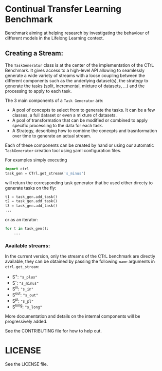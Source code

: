 # Continual Transfer Learning Benchmark
Benchmark aiming at helping research by investigating the behaviour of different models in the Lifelong Learning context.

## Creating a Stream:

The `TaskGenerator` class is at the center of the implementation of the CTrL Benchmark. 
It gives access to a high-level API allowing to seamlessly generate a wide variety of streams with a loose coupling between the different components such as the underlying dataset(s), the strategy to generate the tasks (split, incremental, mixture of datasets, ...) and the processing to apply to each task.   

The 3 main components of a `Task Generator` are:
- A pool of concepts to select from to generate the tasks. It can be a few classes, a full dataset or even a mixture of datasets.
- A pool of transformation that can be modified or combined to apply specific processing to the data for each task.
- A Strategy, describing how to combine the conecpts and trasnformation over time to generate an actual stream.

Each of these components can be created by hand or using our automatic `TaskGenerator` creation tool using yaml configuration files.

For examples simply executing
```python
import ctrl
task_gen = CTrl.get_stream('s_minus')
```
will return the corresponding task generator that be used either directy to generate tasks on the fly:
```python
t1 = task_gen.add_task()
t2 = task_gen.add_task()
t3 = task_gen.add_task()
...
```

or as an iterator:
```python
for t in task_gen():
    ...
```

### Available streams:
In the current version, only the streams of the CTrL benchmark are directly available, they can be obtained by passing the following `name` arguments in `ctrl.get_stream`:
- S<sup>+</sup>: `"s_plus"`
- S<sup>-</sup>: `"s_minus"`
- S<sup>in</sup>: `"s_in"`
- S<sup>out</sup>: `"s_out"`
- S<sup>pl</sup>: `"s_pl"`
- S<sup>long</sup>: `"s_long"`


More documentation and details on the internal components will be progressively added.

See the CONTRIBUTING file for how to help out.

# LICENSE
See the LICENSE file.
